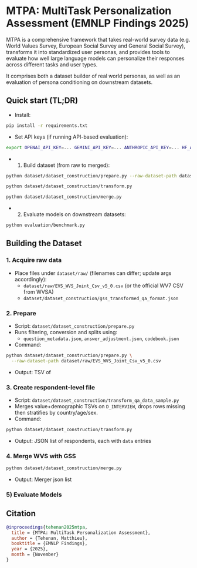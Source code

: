 # MTPA: MultiTask Personalization Assessment (EMNLP Findings 2025)

MTPA is a comprehensive framework that takes real-world survey data (e.g. World Values Survey, European Social Survey and General Social Survey), transforms it into standardized user personas, and provides tools to evaluate how well large language models can personalize their responses across different tasks and user types.

It comprises both a dataset builder of real world personas, as well as an evaluation of persona conditioning on downstream datasets. 


## Quick start (TL;DR)

- Install:
```bash
pip install -r requirements.txt
```
- Set API keys (if running API-based evaluation):
```bash
export OPENAI_API_KEY=... GEMINI_API_KEY=... ANTHROPIC_API_KEY=... HF_API_KEY=...
```
- 1) Build dataset (from raw to merged):
```bash
python dataset/dataset_construction/prepare.py --raw-dataset-path dataset/raw || true

python dataset/dataset_construction/transform.py

python dataset/dataset_construction/merge.py
```
- 2) Evaluate models on downstream datasets:
```bash
python evaluation/benchmark.py
```





## Building the Dataset

### 1. Acquire raw data
- Place files under `dataset/raw/` (filenames can differ; update args accordingly):
  - `dataset/raw/EVS_WVS_Joint_Csv_v5_0.csv` (or the official WV7 CSV from WVSA)
  - `dataset/dataset_construction/gss_transformed_qa_format.json`

### 2. Prepare
- Script: `dataset/dataset_construction/prepare.py`
- Runs filtering, conversion and splits using:
  - `question_metadata.json`, `answer_adjustment.json`, `codebook.json`
- Command:
```bash
python dataset/dataset_construction/prepare.py \
  --raw-dataset-path dataset/raw/EVS_WVS_Joint_Csv_v5_0.csv
```
- Output: TSV of


### 3. Create respondent-level file
- Script: `dataset/dataset_construction/transform_qa_data_sample.py`
- Merges value+demographic TSVs on `D_INTERVIEW`, drops rows missing then stratifies by country/age/sex.
- Command:
```bash
python dataset/dataset_construction/transform.py
```
- Output: JSON list of respondents, each with `data` entries

### 4. Merge WVS with GSS
```bash
python dataset/dataset_construction/merge.py
```
- Output: Merger json list

### 5) Evaluate Models


## Citation
```bibtex
@inproceedings{tehenan2025mtpa,
  title = {MTPA: MultiTask Personalization Assessment},
  author = {Tehenan, Matthieu},
  booktitle = {EMNLP Findings},
  year = {2025},
  month = {November}
}
```